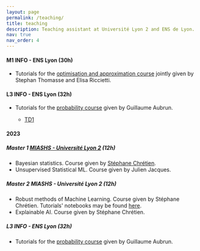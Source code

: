 ```yaml
---
layout: page
permalink: /teaching/
title: teaching
description: Teaching assistant at Université Lyon 2 and ENS de Lyon.
nav: true
nav_order: 4
---
```




#### M1 INFO - ENS Lyon (30h)

- Tutorials for the [optimisation and approximation course](https://www.ens-lyon.fr/formation/catalogue-de-cours/info4105/2024) jointly given by Stephan Thomasse and Elisa Riccietti.


#### L3 INFO - ENS Lyon (32h)

- Tutorials for the [probability course](http://math.univ-lyon1.fr/~aubrun/enseignement/IFL3-probas/index.html) given by Guillaume Aubrun.
    -  [TD1]({{annegnx.github.io}}/assets/teaching/L3_2024/TD1.pdf)
    <!-- , [Correction]({{annegnx.github.io}}/assets/teaching/L3_2024/TD01_correction.pdf) -->
    <!-- -  [TD2]({{annegnx.github.io}}/assets/teaching/L3_2024/TD2.pdf) -->
    <!-- , [Correction]({{annegnx.github.io}}/assets/teaching/L3_2024/TD2_correction.pdf) -->
    <!-- -  [TD3]({{annegnx.github.io}}/assets/teaching/L3_2024/TD03.pdf) -->
    <!-- , [Correction]({{annegnx.github.io}}/assets/teaching/L3_2024/TD03_corr.pdf) -->
    <!-- -  [TD4]({{annegnx.github.io}}/assets/teaching/L3_2024/TD04.pdf) -->
    <!-- , [Correction]({{annegnx.github.io}}/assets/teaching/L3_2024/TD04-corr.pdf) -->
    <!-- -  [TD5]({{annegnx.github.io}}/assets/teaching/L3_2024/TD05.pdf) -->
    <!-- , [Correction]({{annegnx.github.io}}/assets/teaching/L3_2024/TD05_corr.pdf) -->
    <!-- -  [TD6]({{annegnx.github.io}}/assets/teaching/L3_2024/TD06.pdf) -->
    <!-- , [Correction]({{annegnx.github.io}}/assets/teaching/L3_2024/TD6-corr.pdf) -->
    <!-- -  [TD7]({{annegnx.github.io}}/assets/teaching/L3_2024/TD07.pdf) -->
    <!-- , [Correction]({{annegnx.github.io}}/assets/teaching/L3_2024/TD7-corr.pdf) -->
    <!-- -  [TD8]({{annegnx.github.io}}/assets/teaching/L3_2024/TD08.pdf) -->
    <!-- , [Correction]({{annegnx.github.io}}/assets/teaching/L3_2024/TD8-corr.pdf) -->
    <!-- -  [TD9]({{annegnx.github.io}}/assets/teaching/L3_2024/TD09.pdf) -->
    <!-- , [Correction]({{annegnx.github.io}}/assets/teaching/L3_2024/TD09-corr.pdf) -->

    <!-- *Devoir Maison:*  [Sujet]({{annegnx.github.io}}/assets/teaching/L3_2024/dm.pdf), [Correction]({{annegnx.github.io}}/assets/teaching/L3_2024/dm-corr.pdf) -->


#### 2023

##### Master 1 [MIASHS - Université Lyon 2](https://www.univ-lyon2.fr/master-1-mathematiques-et-informatique-appliquees-aux-sciences-humaines-et-sociales-miashs) (12h)

- Bayesian statistics. Course given by [Stéphane Chrétien](https://sites.google.com/site/stephanegchretien/home).
- Unsupervised Statistical ML.  Course given by Julien Jacques.

##### Master 2 MIASHS - Université Lyon 2 (12h)

- Robust methods of Machine Learning. Course given by Stéphane Chrétien. Tutorials' notebooks  may be found [here](https://github.com/annegnx/mash_m2/tree/main/adversary/session1).
- Explainable AI. Course given by Stéphane Chrétien.

#####  L3 INFO - ENS Lyon (32h)

- Tutorials for the [probability course](http://math.univ-lyon1.fr/~aubrun/enseignement/IFL3-probas/index.html) given by Guillaume Aubrun.
